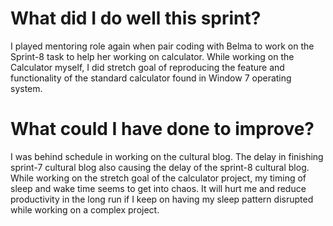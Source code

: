 # What did I do well this sprint?

I played mentoring role again when pair coding with Belma to work on the Sprint-8 task to help her working on calculator. While working on the Calculator myself, I did stretch goal of reproducing the feature and functionality of the standard calculator found in Window 7 operating system. 

# What could I have done to improve?

I was behind schedule in working on the cultural blog. The delay in finishing sprint-7 cultural blog also causing the delay of the sprint-8 cultural blog. While working on the stretch goal of the calculator project, my timing of sleep and wake time seems to get into chaos. It will hurt me and reduce productivity in the long run if I keep on having my sleep pattern disrupted while working on a complex project.
